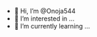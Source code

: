 - 👋 Hi, I’m @Onoja544
- 👀 I’m interested in ...
- 🌱 I’m currently learning ...

<!---
Onoja544/Onoja544 is a ✨ special ✨ repository because its `README.md` (this file) appears on your GitHub profile.
You can click the Preview link to take a look at your changes.
--->
